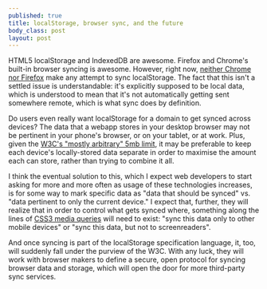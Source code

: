 ```yaml
--- 
published: true
title: localStorage, browser sync, and the future
body_class: post
layout: post
---
```





HTML5 localStorage and IndexedDB are awesome. Firefox and Chrome's built-in browser syncing is awesome. However, right now, [neither Chrome][1] [nor Firefox][2] make any attempt to sync localStorage. The fact that this isn't a settled issue is understandable: it's explicitly supposed to be local data, which is understood to mean that it's not automatically getting sent somewhere remote, which is what sync does by definition.

Do users even really want localStorage for a domain to get synced across devices? The data that a webapp stores in your desktop browser may not be pertinent in your phone's browser, or on your tablet, or at work. Plus, given the [W3C's "mostly arbitrary" 5mb limit][3], it may be preferable to keep each device's locally-stored data separate in order to maximise the amount each can store, rather than trying to combine it all.

I think the eventual solution to this, which I expect web developers to start asking for more and more often as usage of these technologies increases, is for some way to mark specific data as "data that should be synced" vs. "data pertinent to only the current device." I expect that, further, they will realize that in order to control what gets synced where, something along the lines of [CSS3 media queries][4] will need to exist: "sync this data only to other mobile devices" or "sync this data, but not to screenreaders".

And once syncing is part of the localStorage specification language, it, too, will suddenly fall under the purview of the W3C. With any luck, they will work with browser makers to define a secure, open protocol for syncing browser data and storage, which will open the door for more third-party sync services.

 [1]: http://code.google.com/p/chromium/issues/detail?id=47327 "Chromium bug 47327 -- allow extensions/apps to sync their own settings"
 [2]: https://bugzilla.mozilla.org/show_bug.cgi?id=500052 "Firefox bug 500052 -- Sync DOM storage"
 [3]: http://dev.w3.org/html5/webstorage/#disk-space "W3C Web Storage specification: Disk Space"
 [4]: http://www.w3.org/TR/css3-mediaqueries/ "W3C CSS3 Media Queries specification"
